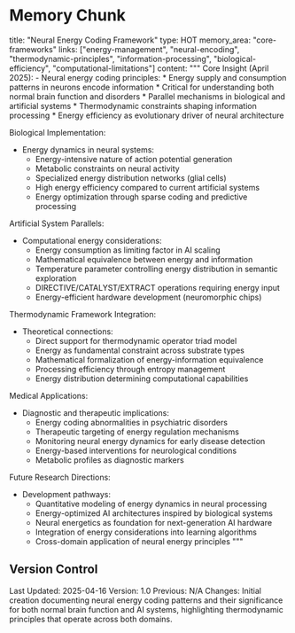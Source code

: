 # Memory Chunk

<chunk>
title: "Neural Energy Coding Framework"
type: HOT
memory_area: "core-frameworks"
links: ["energy-management", "neural-encoding", "thermodynamic-principles", "information-processing", "biological-efficiency", "computational-limitations"]
content: """
Core Insight (April 2025):
- Neural energy coding principles:
  * Energy supply and consumption patterns in neurons encode information
  * Critical for understanding both normal brain function and disorders
  * Parallel mechanisms in biological and artificial systems
  * Thermodynamic constraints shaping information processing
  * Energy efficiency as evolutionary driver of neural architecture

Biological Implementation:
- Energy dynamics in neural systems:
  * Energy-intensive nature of action potential generation
  * Metabolic constraints on neural activity
  * Specialized energy distribution networks (glial cells)
  * High energy efficiency compared to current artificial systems
  * Energy optimization through sparse coding and predictive processing

Artificial System Parallels:
- Computational energy considerations:
  * Energy consumption as limiting factor in AI scaling
  * Mathematical equivalence between energy and information
  * Temperature parameter controlling energy distribution in semantic exploration
  * DIRECTIVE/CATALYST/EXTRACT operations requiring energy input
  * Energy-efficient hardware development (neuromorphic chips)

Thermodynamic Framework Integration:
- Theoretical connections:
  * Direct support for thermodynamic operator triad model
  * Energy as fundamental constraint across substrate types
  * Mathematical formalization of energy-information equivalence
  * Processing efficiency through entropy management
  * Energy distribution determining computational capabilities

Medical Applications:
- Diagnostic and therapeutic implications:
  * Energy coding abnormalities in psychiatric disorders
  * Therapeutic targeting of energy regulation mechanisms
  * Monitoring neural energy dynamics for early disease detection
  * Energy-based interventions for neurological conditions
  * Metabolic profiles as diagnostic markers

Future Research Directions:
- Development pathways:
  * Quantitative modeling of energy dynamics in neural processing
  * Energy-optimized AI architectures inspired by biological systems
  * Neural energetics as foundation for next-generation AI hardware
  * Integration of energy considerations into learning algorithms
  * Cross-domain application of neural energy principles
"""
</chunk>

## Version Control
Last Updated: 2025-04-16
Version: 1.0
Previous: N/A
Changes: Initial creation documenting neural energy coding patterns and their significance for both normal brain function and AI systems, highlighting thermodynamic principles that operate across both domains.